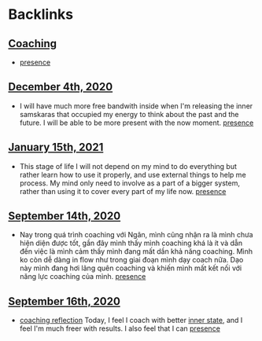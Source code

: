
# Backlinks
## [Coaching](<Coaching.md>)
- [presence](<presence.md>)

## [December 4th, 2020](<December 4th, 2020.md>)
- I will have much more free bandwith inside when I'm releasing the inner samskaras that occupied my energy to think about the past and the future. I will be able to be more present with the now moment. [presence](<presence.md>)

## [January 15th, 2021](<January 15th, 2021.md>)
- This stage of life I will not depend on my mind to do everything but rather learn how to use it properly, and use external things to help me process. My mind only need to involve as a part of a bigger system, rather than using it to cover every part of my life now. [presence](<presence.md>)

## [September 14th, 2020](<September 14th, 2020.md>)
- Nay trong quá trình coaching với Ngân, mình cũng nhận ra là mình chưa hiện diện được tốt, gần đây mình thấy mình coaching khá là ít và dẫn đến việc là mình cảm thấy mình đang mất dần khả năng coaching. Mình ko còn dễ dàng in flow như trong giai đoạn mình dạy coach nữa. Dạo này mình đang hơi lãng quên coaching và khiến mình mất kết nối với năng lực coaching của mình. [presence](<presence.md>)

## [September 16th, 2020](<September 16th, 2020.md>)
- [coaching reflection](<coaching reflection.md>) Today, I feel I coach with better [inner state](<inner state.md>), and I feel I'm much freer with results. I also feel that I can [presence](<presence.md>)


